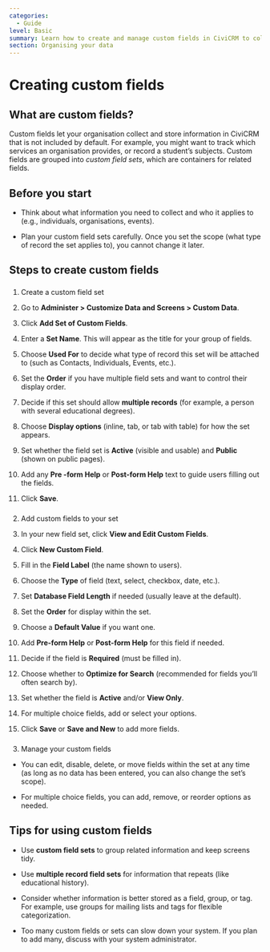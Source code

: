 ```yaml
---
categories:
  - Guide
level: Basic
summary: Learn how to create and manage custom fields in CiviCRM to collect and organize information specific to your organisation’s needs.
section: Organising your data
---
```


# Creating custom fields

## What are custom fields?

Custom fields let your organisation collect and store information in CiviCRM that is not included by default. For example, you might want to track which services an organisation provides, or record a student’s subjects. Custom fields are grouped into *custom field sets*, which are containers for related fields.

## Before you start

- Think about what information you need to collect and who it applies to (e.g., individuals, organisations, events).

- Plan your custom field sets carefully. Once you set the scope (what type of record the set applies to), you cannot change it later.

## Steps to create custom fields

###
1. Create a custom field set

1. Go to **Administer > Customize Data and Screens > Custom Data**.

2. Click **Add Set of Custom Fields**.

3. Enter a **Set Name**. This will appear as the title for your group of fields.

4. Choose **Used For** to decide what type of record this set will be attached to (such as Contacts, Individuals, Events, etc.).

5. Set the **Order** if you have multiple field sets and want to control their display order.

6. Decide if this set should allow **multiple records** (for example, a person with several educational degrees).

7. Choose **Display options** (inline, tab, or tab with table) for how the set appears.

8. Set whether the field set is **Active** (visible and usable) and **Public** (shown on public pages).

9. Add any **Pre
-form Help** or **Post-form Help** text to guide users filling out the fields.

10. Click **Save**.

###

2. Add custom fields to your set

1. In your new field set, click **View and Edit Custom Fields**.

2. Click **New Custom Field**.

3. Fill in the **Field Label** (the name shown to users).

4. Choose the **Type** of field (text, select, checkbox, date, etc.).

5. Set **Database Field Length** if needed (usually leave at the default).

6. Set the **Order** for display within the set.

7. Choose a **Default Value** if you want one.

8. Add **Pre-form Help** or **Post-form Help** for this field if needed.

9. Decide if the field is **Required** (must be filled in).

10. Choose whether to **Optimize for Search** (recommended for fields you’ll often search by).

11. Set whether the field is **Active** and/or **View Only**.

12. For multiple choice fields, add or select your options.

13. Click **Save** or **Save and New** to add more fields.

###

3. Manage your custom fields

- You can edit, disable, delete, or move fields within the set at any time (as long as no data has been entered, you can also change the set’s scope).

- For multiple choice fields, you can add, remove, or reorder options as needed.

## Tips for using custom fields

- Use **custom field sets** to group related information and keep screens tidy.

- Use **multiple record field sets** for information that repeats (like educational history).

- Consider whether information is better stored as a field, group, or tag. For example, use groups for mailing lists and tags for flexible categorization.

- Too many custom fields or sets can slow down your system. If you plan to add many, discuss with your system administrator.

<!--
Source: https://docs.civicrm.org/user/en/latest/organising
-your-data/creating-custom-fields/ -->

<!--
Suggestion: This page is a Guide because it provides step
-by-step instructions for a specific task (creating custom fields), aimed at helping users achieve a practical goal. It is basic level, as it is for users new to custom fields. The content does not delve into background theory (Explanation), exhaustive options (Reference), or a first-time learning journey (Tutorial). If needed, the “Choosing between fields, groups and tags” section could be split into an Explanation page for deeper understanding. -->
